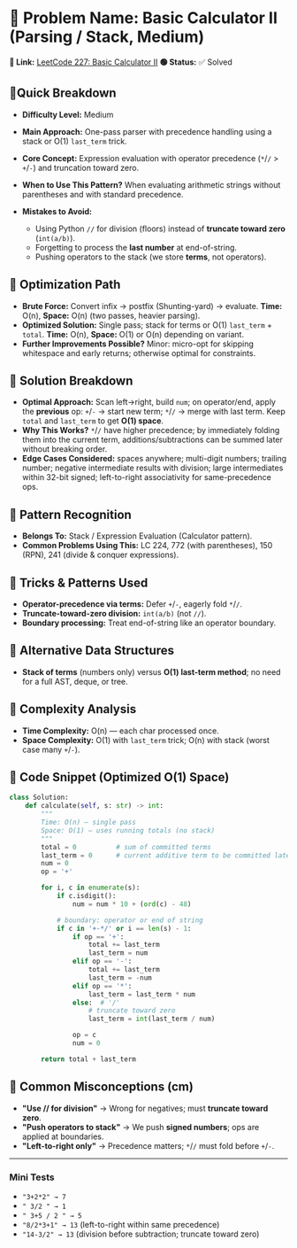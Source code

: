 # 🔹 Problem Name: Basic Calculator II (Parsing / Stack, Medium)

**🔗 Link:** [LeetCode 227: Basic Calculator II](https://leetcode.com/problems/basic-calculator-ii/)
**🟢 Status:** ✅ Solved

## 🔹Quick Breakdown

* **Difficulty Level:** Medium
* **Main Approach:** One-pass parser with precedence handling using a stack or O(1) `last_term` trick.
* **Core Concept:** Expression evaluation with operator precedence (`*`/`/` > `+`/`-`) and truncation toward zero.
* **When to Use This Pattern?** When evaluating arithmetic strings without parentheses and with standard precedence.
* **Mistakes to Avoid:**

    * Using Python `//` for division (floors) instead of **truncate toward zero** (`int(a/b)`).
    * Forgetting to process the **last number** at end-of-string.
    * Pushing operators to the stack (we store **terms**, not operators).

## 🔹 Optimization Path

* **Brute Force:** Convert infix → postfix (Shunting-yard) → evaluate. **Time:** O(n), **Space:** O(n) (two passes, heavier parsing).
* **Optimized Solution:** Single pass; stack for terms or O(1) `last_term` + `total`. **Time:** O(n), **Space:** O(1) or O(n) depending on variant.
* **Further Improvements Possible?** Minor: micro-opt for skipping whitespace and early returns; otherwise optimal for constraints.

## 🔹 Solution Breakdown

* **Optimal Approach:** Scan left→right, build `num`; on operator/end, apply the **previous** op: `+`/`-` → start new term; `*`/`/` → merge with last term. Keep `total` and `last_term` to get **O(1) space**.
* **Why This Works?** `*`/`/` have higher precedence; by immediately folding them into the current term, additions/subtractions can be summed later without breaking order.
* **Edge Cases Considered:** spaces anywhere; multi-digit numbers; trailing number; negative intermediate results with division; large intermediates within 32-bit signed; left-to-right associativity for same-precedence ops.

## 🔹 Pattern Recognition

* **Belongs To:** Stack / Expression Evaluation (Calculator pattern).
* **Common Problems Using This:** LC 224, 772 (with parentheses), 150 (RPN), 241 (divide & conquer expressions).

## 🔹 Tricks & Patterns Used

* **Operator-precedence via terms:** Defer `+`/`-`, eagerly fold `*`/`/`.
* **Truncate-toward-zero division:** `int(a/b)` (not `//`).
* **Boundary processing:** Treat end-of-string like an operator boundary.

## 🔹 Alternative Data Structures

* **Stack of terms** (numbers only) versus **O(1) last-term method**; no need for a full AST, deque, or tree.

## 🔹 Complexity Analysis

* **Time Complexity:** O(n) — each char processed once.
* **Space Complexity:** O(1) with `last_term` trick; O(n) with stack (worst case many `+`/`-`).

## 🔹 Code Snippet (Optimized O(1) Space)

```python
class Solution:
    def calculate(self, s: str) -> int:
        """
        Time: O(n) — single pass
        Space: O(1) — uses running totals (no stack)
        """
        total = 0          # sum of committed terms
        last_term = 0      # current additive term to be committed later
        num = 0
        op = '+'

        for i, c in enumerate(s):
            if c.isdigit():
                num = num * 10 + (ord(c) - 48)

            # boundary: operator or end of string
            if c in '+-*/' or i == len(s) - 1:
                if op == '+':
                    total += last_term
                    last_term = num
                elif op == '-':
                    total += last_term
                    last_term = -num
                elif op == '*':
                    last_term = last_term * num
                else:  # '/'
                    # truncate toward zero
                    last_term = int(last_term / num)

                op = c
                num = 0

        return total + last_term
```

## 🔹 Common Misconceptions (cm)

* **"Use // for division"** → Wrong for negatives; must **truncate toward zero**.
* **"Push operators to stack"** → We push **signed numbers**; ops are applied at boundaries.
* **"Left-to-right only"** → Precedence matters; `*`/`/` must fold before `+`/`-`.

---

### Mini Tests

* `"3+2*2" → 7`
* `" 3/2 " → 1`
* `" 3+5 / 2 " → 5`
* `"8/2*3+1" → 13` (left-to-right within same precedence)
* `"14-3/2" → 13` (division before subtraction; truncate toward zero)
